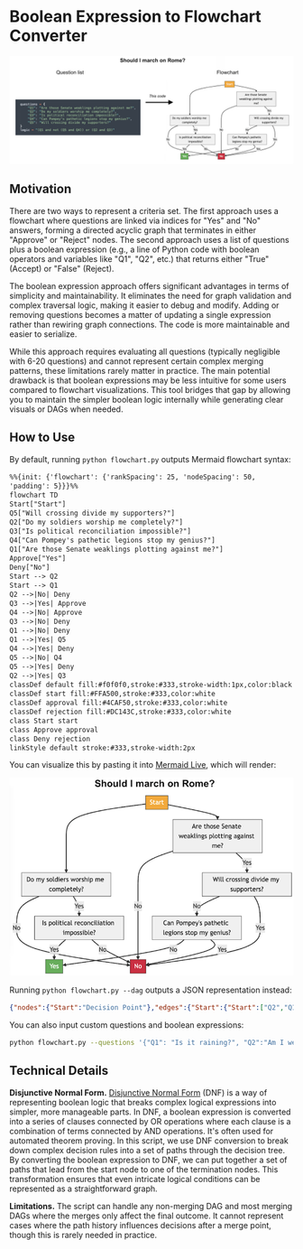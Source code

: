 # Boolean Expression to Flowchart Converter

![hero diagram](static/hero.png)


## Motivation

There are two ways to represent a criteria set. The first approach uses a flowchart where questions are linked via indices for "Yes" and "No" answers, forming a directed acyclic graph that terminates in either "Approve" or "Reject" nodes. The second approach uses a list of questions plus a boolean expression (e.g., a line of Python code with boolean operators and variables like "Q1", "Q2", etc.) that returns either "True" (Accept) or "False" (Reject).

The boolean expression approach offers significant advantages in terms of simplicity and maintainability. It eliminates the need for graph validation and complex traversal logic, making it easier to debug and modify. Adding or removing questions becomes a matter of updating a single expression rather than rewiring graph connections. The code is more maintainable and easier to serialize.

While this approach requires evaluating all questions (typically negligible with 6-20 questions) and cannot represent certain complex merging patterns, these limitations rarely matter in practice. The main potential drawback is that boolean expressions may be less intuitive for some users compared to flowchart visualizations. This tool bridges that gap by allowing you to maintain the simpler boolean logic internally while generating clear visuals or DAGs when needed.

## How to Use

By default, running `python flowchart.py` outputs Mermaid flowchart syntax:

```mermaid
%%{init: {'flowchart': {'rankSpacing': 25, 'nodeSpacing': 50, 'padding': 5}}}%%
flowchart TD
Start["Start"]
Q5["Will crossing divide my supporters?"]
Q2["Do my soldiers worship me completely?"]
Q3["Is political reconciliation impossible?"]
Q4["Can Pompey's pathetic legions stop my genius?"]
Q1["Are those Senate weaklings plotting against me?"]
Approve["Yes"]
Deny["No"]
Start --> Q2
Start --> Q1
Q2 -->|No| Deny
Q3 -->|Yes| Approve
Q4 -->|No| Approve
Q3 -->|No| Deny
Q1 -->|No| Deny
Q1 -->|Yes| Q5
Q4 -->|Yes| Deny
Q5 -->|No| Q4
Q5 -->|Yes| Deny
Q2 -->|Yes| Q3
classDef default fill:#f0f0f0,stroke:#333,stroke-width:1px,color:black
classDef start fill:#FFA500,stroke:#333,color:white
classDef approval fill:#4CAF50,stroke:#333,color:white
classDef rejection fill:#DC143C,stroke:#333,color:white
class Start start
class Approve approval
class Deny rejection
linkStyle default stroke:#333,stroke-width:2px
```

You can visualize this by pasting it into [Mermaid Live](https://mermaid.live), which will render:

![example flowchart](static/output.png)

Running `python flowchart.py --dag` outputs a JSON representation instead:

```json
{"nodes":{"Start":"Decision Point"},"edges":{"Start":{"Start":["Q2","Q1"]},"Q5":{"No":["Q4"],"Yes":["Deny"]},"Q2":{"Yes":["Q3"],"No":["Deny"]},"Q4":{"No":["Approve"],"Yes":["Deny"]},"Q3":{"No":["Deny"],"Yes":["Approve"]},"Q1":{"No":["Deny"],"Yes":["Q5"]}},"terminal_nodes":{"Approve":"Yes","Deny":"No"}}
```

You can also input custom questions and boolean expressions:
```bash
python flowchart.py --questions '{"Q1": "Is it raining?", "Q2":"Am I wearing a raincoat?", "Q3":"Am I walking to work?", "Q4":"Are there places to shelter?"}' --expr "(Q1 and Q3) or (not Q2 and not Q4)"
```

## Technical Details

**Disjunctive Normal Form.** [Disjunctive Normal Form](https://en.wikipedia.org/wiki/Disjunctive_normal_form) (DNF) is a way of representing boolean logic that breaks complex logical expressions into simpler, more manageable parts. In DNF, a boolean expression is converted into a series of clauses connected by OR operations where each clause is a combination of terms connected by AND operations. It's often used for automated theorem proving. In this script, we use DNF conversion to break down complex decision rules into a set of paths through the decision tree. By converting the boolean expression to DNF, we can put together a set of paths that lead from the start node to one of the termination nodes. This transformation ensures that even intricate logical conditions can be represented as a straightforward graph.

**Limitations.** The script can handle any non-merging DAG and most merging DAGs where the merges only affect the final outcome. It cannot represent cases where the path history influences decisions after a merge point, though this is rarely needed in practice.
